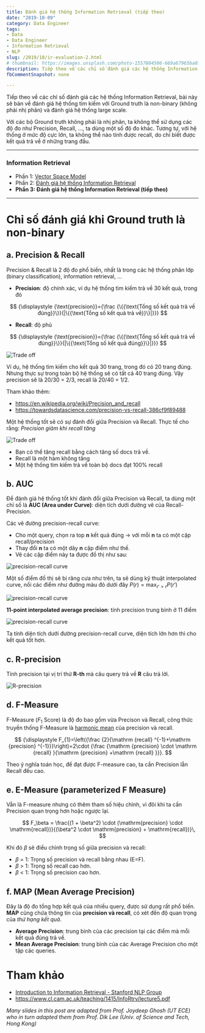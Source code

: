 ```yaml
---
title: Đánh giá hệ thống Information Retrieval (tiếp theo)
date: "2019-10-09"
category: Data Engineer
tags:
- Data
- Data Engineer
- Information Retrieval
- NLP
slug: /2019/10/ir-evaluation-2.html
# thumbnail: https://images.unsplash.com/photo-1557804506-669a67965ba0?ixlib=rb-1.2.1&auto=format&fit=crop&w=1567&q=80
description: Tiếp theo về các chỉ số đánh giá các hệ thống Information Retrieval, bài này sẽ bàn về đánh giá hệ thống tìm kiếm với Ground truth là non-binary (không phải nhị phân), và đánh giá hệ thống large scale.
fbCommentSnapshot: none

---
```


Tiếp theo về các chỉ số đánh giá các hệ thống Information Retrieval, bài này sẽ bàn về đánh giá hệ thống tìm kiếm với Ground truth là non-binary (không phải nhị phân) và đánh giá hệ thống large scale.

Với các bộ Ground truth không phải là nhị phân, ta không thể sử dụng các độ đo như Precision, Recall, ..., ta dùng một số độ đo khác. Tương tự, với hệ thống ở mức độ cực lớn, ta không thể nào tính được recall, do chỉ biết được kết quả trả về ở những trang đầu.

--- 

### Information Retrieval


- Phần 1: [Vector Space Model](/2019/08/ir-vector-space-model.html)
- Phần 2: [Đánh giá hệ thống Information Retrieval](/2019/08/ir-evaluation.html)
- **Phần 3: Đánh giá hệ thống Information Retrieval (tiếp theo)**

---

# Chỉ số đánh giá khi Ground truth là non-binary

## a. Precision & Recall


Precision & Recall là 2 độ đo phổ biến, nhất là trong các hệ thống phân lớp (binary classification), information retrieval, ...

- **Precision**: độ chính xác, ví dụ hệ thống tìm kiếm trả về 30 kết quả, trong đó 

$$
{\displaystyle {\text{precision}}={\frac {\{{\text{Tổng số kết quả trả về đúng}}\}}{|\{{\text{Tổng số kết quả trả về}}\}|}}}
$$


- **Recall**: độ phủ

$$
{\displaystyle {\text{precision}}={\frac {\{{\text{Tổng số kết quả trả về đúng}}\}}{|\{{\text{Tổng số kết quả đúng}}\}|}}}
$$

![Trade off](/media/2019/ir-evaluation/precision-recall.png)


Ví dụ, hệ thống tìm kiếm cho kết quả 30 trang, trong đó có 20 trang đúng. Nhưng thực sự trong toàn bộ hệ thống sẽ có tất cả 40 trang đúng. Vậy precision sẽ là 20/30 = 2/3, recall là 20/40 = 1/2.


Tham khảo thêm:
- https://en.wikipedia.org/wiki/Precision_and_recall
- https://towardsdatascience.com/precision-vs-recall-386cf9f89488

Một hệ thống tốt sẽ có sự đánh đổi giữa Precision và Recall. Thực tế cho rằng: *Precision giảm khi recall tăng*

![Trade off](/media/2019/ir-evaluation/trade-off.png)

- Bạn có thể tăng recall bằng cách tăng số docs trả về.
- Recall là một hàm không tăng
- Một hệ thống tìm kiếm trả về toàn bộ docs đạt 100% recall


## b. AUC


Để đánh giá hệ thống tốt khi đánh đổi giữa Precision và Recall, ta dùng một chỉ số là **AUC (Area under Curve)**: diện tích dưới đường vẽ của Recall-Precision.

Các vẽ đường precision-recall curve:
- Cho một query, chọn ra top **n** kết quả đúng -> với mỗi **n** ta có một cặp recall/precision
- Thay đổi **n** ta có một dãy **n** cặp điểm như thế. 
- Vẽ các cặp điểm này ta được đồ thị như sau:

![precision-recall curve](/media/2019/ir-evaluation/precision-recall-curve.png)

Một số điểm đồ thị sẽ bị răng cưa như trên, ta sẽ dùng kỹ thuật interpolated curve, nối các điểm như đường màu đỏ dưới đây $P(r) = \text{max}_{r' > r} P(r')$

![precision-recall curve](/media/2019/ir-evaluation/precision-recall-curve-interpolated.png)


**11-point interpolated average precision**: tính precision trung bình ở 11 điểm

![precision-recall curve](/media/2019/ir-evaluation/11-point-precision-recall.png)

Ta tính diện tích dưới đường precision-recall curve, diện tích lớn hơn thì cho kết quả tốt hơn.

## c. R-precision


Tính precision tại vị trí thứ **R-th** mà câu query trả về **R** câu trả lời.

![R-precision](/media/2019/ir-evaluation/R-precision.png)


## d. F-Measure


F-Measure ($F_1$ Score) là độ đo bao gồm vừa Precison và Recall, công thức truyền thống F-Measure là [harmonic mean](https://en.wikipedia.org/wiki/Harmonic_mean#Harmonic_mean_of_two_numbers) của precision và recall.

$$
{\displaystyle F_{1}=\left({\frac {2}{\mathrm {recall} ^{-1}+\mathrm {precision} ^{-1}}}\right)=2\cdot {\frac {\mathrm {precision} \cdot \mathrm {recall} }{\mathrm {precision} +\mathrm {recall} }}}.
$$

Theo ý nghĩa toán học, để đạt được F-measure cao, ta cần Precision lẫn Recall đều cao.

## e. E-Measure (parameterized F Measure)


Vẫn là F-measure nhưng có thêm tham số hiệu chỉnh, vì đôi khi ta cần Precision quan trọng hơn hoặc ngược lại.

$$
F_\beta = \frac{(1 + \beta^2) \cdot (\mathrm{precision} \cdot \mathrm{recall})}{(\beta^2 \cdot \mathrm{precision} + \mathrm{recall})}\,
$$

Khi đó $\beta$ sẽ điều chỉnh trọng số giữa precision và recall:
 - $\beta$ = 1: Trọng số precision và recall bằng nhau (E=F).
 - $\beta$ > 1: Trọng số recall cao hơn.
 - $\beta$ < 1: Trọng số precision cao hơn.

## f. MAP (Mean Average Precision)


Đây là độ đo tổng hợp kết quả của nhiều query, được sử dụng rất phổ biến. **MAP** cũng chứa thông tin của **precision và recall**, có xét đến độ quan trọng của *thứ hạng kết quả*.

- **Average Precision**: trung bình của các precision tại các điểm mà mỗi kết quả đúng trả về.
- **Mean Average Precision**: trung bình của các Average Precision cho một tập các queries.

# Tham khảo
- [Introduction to Information Retrieval - Stanford NLP Group](https://nlp.stanford.edu/IR-book/)
- https://www.cl.cam.ac.uk/teaching/1415/InfoRtrv/lecture5.pdf

*Many slides in this post are adapted from Prof. Joydeep Ghosh (UT ECE) who in turn adapted them from Prof. Dik Lee (Univ. of Science and Tech, Hong Kong)*
